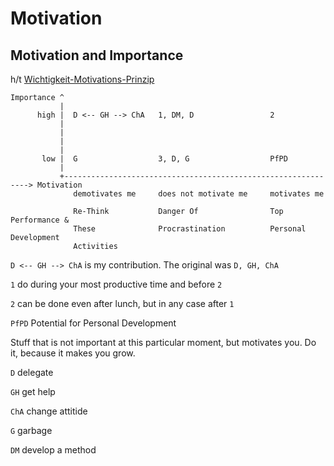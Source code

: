 # Motivation

## Motivation and Importance

h/t [Wichtigkeit-Motivations-Prinzip](https://www.streuverluste.de/fuehrung-management-wichtigkeit-motivations-prinzip-wm-prinzip/)

```
Importance ^
           |
      high |  D <-- GH --> ChA   1, DM, D                 2
           |         
           |
           |
           |
       low |  G                  3, D, G                  PfPD
           |
           +--------------------------------------------------------------> Motivation      
              demotivates me     does not motivate me     motivates me
              
              Re-Think           Danger Of                Top Performance &
              These              Procrastination          Personal Development
              Activities
```
`D <-- GH --> ChA` is my contribution. The original was `D, GH, ChA`

`1` do during your most productive time and before `2`

`2` can be done even after lunch, but in any case after `1`

`PfPD` Potential for Personal Development

 Stuff that is not important at this particular moment, but motivates you. Do it, because it makes you grow.

`D` delegate 

`GH` get help 

`ChA` change attitide

`G` garbage

`DM` develop a method
